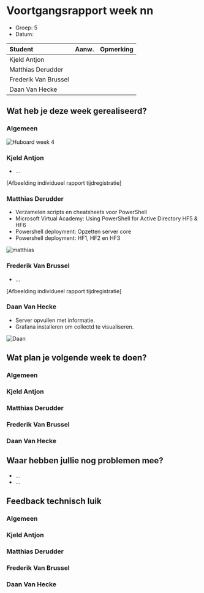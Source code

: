 # Voortgangsrapport week nn

* Groep: 5
* Datum:

| Student  | Aanw. | Opmerking |
| :---     | :---  | :---      |
| Kjeld Antjon |       |           |
| Matthias Derudder |       |           |
| Frederik Van Brussel |       |           |
| Daan Van Hecke |       |           |

## Wat heb je deze week gerealiseerd?

### Algemeen

![Huboard week 4](http://i.imgur.com/fymVcLA.png)

### Kjeld Antjon

* ...

[Afbeelding individueel rapport tijdregistratie]

### Matthias Derudder

* Verzamelen scripts en cheatsheets voor PowerShell
* Microsoft Virtual Academy: Using PowerShell for Active Directory HF5 & HF6
* Powershell deployment: Opzetten server core
* Powershell deployment: HF1, HF2 en HF3

![matthias](http://i.imgur.com/39HIMIn.png)


### Frederik Van Brussel

* ...

[Afbeelding individueel rapport tijdregistratie]

### Daan Van Hecke
* Server opvullen met informatie.
* Grafana installeren om collectd te visualiseren.

![Daan](http://puu.sh/l2ZAe/29d85666d2.png)

## Wat plan je volgende week te doen?

### Algemeen
### Kjeld Antjon
### Matthias Derudder
### Frederik Van Brussel
### Daan Van Hecke

## Waar hebben jullie nog problemen mee?

* ...
* ...

## Feedback technisch luik

### Algemeen

### Kjeld Antjon
### Matthias Derudder
### Frederik Van Brussel
### Daan Van Hecke

